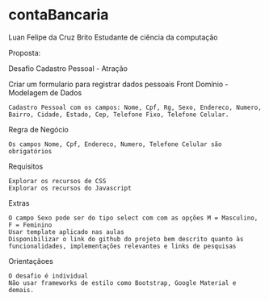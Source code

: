 # contaBancaria

 Luan Felipe da Cruz Brito
 Estudante de ciência da computação
 
 Proposta:
 
 Desafio Cadastro Pessoal - Atração

Criar um formulario para registrar dados pessoais
Front
Domínio - Modelagem de Dados

    Cadastro Pessoal com os campos: Nome, Cpf, Rg, Sexo, Endereco, Numero, Bairro, Cidade, Estado, Cep, Telefone Fixo, Telefone Celular.

Regra de Negócio

    Os campos Nome, Cpf, Endereco, Numero, Telefone Celular são obrigatórios

Requisitos

    Explorar os recursos de CSS
    Explorar os recursos do Javascript

Extras

    O campo Sexo pode ser do tipo select com com as opções M = Masculino, F = Feminino
    Usar template aplicado nas aulas
    Disponibilizar o link do github do projeto bem descrito quanto às funcionalidades, implementações relevantes e links de pesquisas

Orientaçãoes

    O desafio é individual
    Não usar frameworks de estilo como Bootstrap, Google Material e demais.


